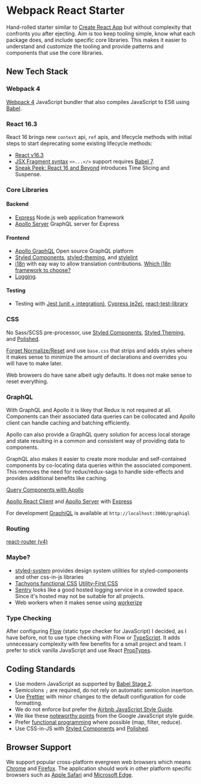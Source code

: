 # Webpack React Starter

Hand-rolled starter similar to [Create React App](https://github.com/facebook/create-react-app) but without complexity that confronts you after ejecting. Aim is too keep tooling simple, know what each package does, and include specific core libraries. This makes it easier to understand and customize the tooling and provide patterns and components that use the core libraries.

## New Tech Stack

### Webpack 4

[Webpack 4](https://medium.com/webpack/webpack-4-released-today-6cdb994702d4) JavaScript bundler that also compiles JavaScript to ES6 using [Babel](https://babeljs.io).

### React 16.3

React 16 brings new `context` api, `ref` apis, and lifecycle methods with initial steps to start deprecating some existing lifecycle methods:

* [React v16.3](https://reactjs.org/blog/2018/03/29/react-v-16-3.html)
* [JSX Fragment syntax](<(https://reactjs.org/blog/2017/11/28/react-v16.2.0-fragment-support.html#support-for-fragment-syntax)>) `<>...</>` support requires [Babel 7](https://babeljs.io/blog/2017/09/12/planning-for-7.0).
* [Sneak Peek: React 16 and Beyond](https://reactjs.org/blog/2018/03/01/sneak-peek-beyond-react-16.html) introduces Time Slicing and Suspense.

### Core Libraries

#### Backend

* [Express](https://expressjs.com/) Node.js web application framework
* [Apollo Server](https://github.com/apollographql/apollo-server) GraphQL server for Express

#### Frontend

* [Apollo GraphQL](https://www.apollographql.com/) Open source GraphQL platform
* [Styled Components](https://github.com/styled-components/styled-components), [styled-theming](https://github.com/styled-components/styled-theming), and [stylelint](https://stylelint.io/)
* [i18n](https://react.i18next.com/) with eay way to allow translation contributions. [Which i18n framework to choose?](https://medium.com/@jamuhl/get-your-react-js-application-translated-with-style-4ad090aefc2c)
* [Logging](https://github.com/cheeaun/javascript-error-logging).

#### Testing

* Testing with [Jest (unit + integration)](https://facebook.github.io/jest/), [Cypress (e2e)](https://www.cypress.io/), [react-test-library](https://blog.kentcdodds.com/introducing-the-react-testing-library-e3a274307e65)

### CSS

No Sass/SCSS pre-processor, use [Styled Components](https://github.com/styled-components/styled-components), [Styled Theming](https://github.com/styled-components/styled-theming), and [Polished](https://github.com/styled-components/polished).

[Forget Normalize/Reset](http://jaydenseric.com/blog/forget-normalize-or-resets-lay-your-own-css-foundation) and use `base.css` that strips and adds styles where it makes sense to minimize the amount of declarations and overrides you will have to make later.

Web browsers do have sane albeit ugly defaults. It does not make sense to reset everything.

### GraphQL

With GraphQL and Apollo it is likey that Redux is not required at all. Components can their associated data queries can be collocated and Apollo client can handle caching and batching efficiently.

Apollo can also provide a GraphQL query solution for access local storage and state resulting in a common and consistent way of providing data to components.

GraphQL also makes it easier to create more modular and self-contained components by co-locating data queries within the associated component. This removes the need for redux/redux-saga to handle side-effects and provides additional benefits like caching.

[Query Components with Apollo](https://dev-blog.apollodata.com/query-components-with-apollo-ec603188c157)

[Apollo React Client](http://dev.apollodata.com/react/) and [Apollo Server](http://dev.apollodata.com/tools/graphql-server/index.html) with [Express](https://expressjs.com/)

For development [GraphiQL](https://github.com/graphql/graphiql) is available at `http://localhost:3000/graphiql`

### Routing

[react-router (v4)](https://reacttraining.com/react-router/)

### Maybe?

* [styled-system](http://jxnblk.com/styled-system/) provides design system utilities for styled-components and other css-in-js libraries
* [Tachyons functional CSS](https://tachyons.io/) [Utility-First CSS](https://medium.freecodecamp.org/in-defense-of-utility-first-css-4f406acee6fb)
* [Sentry](https://sentry.io/welcome/) looks like a good hosted logging service in a crowded space. Since it's hosted may not be suitable for all projects.
* Web workers when it makes sense using [workerize](https://github.com/developit/workerize)

### Type Checking

After configuring [Flow](https://flow.org/) (static type checker for JavaScript) I decided, as I have before, not to use type checking with Flow or [TypeScript](https://www.typescriptlang.org/). It adds unnecessary complexity with few benefits for a small project and team. I prefer to stick vanilla JavaScript and use React [PropTypes](https://reactjs.org/docs/typechecking-with-proptypes.html).

## Coding Standards

* Use modern JavaScript as supported by [Babel Stage 2](https://babeljs.io/docs/plugins/preset-stage-2/).
* Semicolons `;` are required, do not rely on automatic semicolon insertion.
* Use [Prettier](https://prettier.io/) with minor changes to the default configuration for code formatting.
* We do not enforce but prefer the [Airbnb JavaScript Style Guide](https://github.com/airbnb/javascript).
* We like these [noteworthy points](https://medium.freecodecamp.org/google-publishes-a-javascript-style-guide-here-are-some-key-lessons-1810b8ad050b) from the Google JavaScript style guide.
* Prefer [functional programming](https://medium.com/@cscalfani/so-you-want-to-be-a-functional-programmer-part-1-1f15e387e536) where possible (map, filter, reduce).
* Use CSS-in-JS with [Styled Components](https://medium.com/@cscalfani/so-you-want-to-be-a-functional-programmer-part-1-1f15e387e536) and [Polished](https://polished.js.org/).

## Browser Support

We support popular cross-platform evergreen web browsers which means [Chrome](https://www.google.com/chrome/) and [Firefox](https://www.mozilla.org/en-US/firefox/). The application should work in other platform specific browsers such as [Apple Safari](https://www.apple.com/safari/) and [Microsoft Edge](https://www.microsoft.com/en-us/windows/microsoft-edge).
